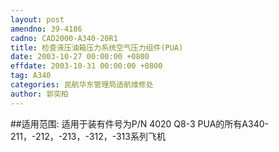 ```yaml
---
layout: post
amendno: 39-4186
cadno: CAD2000-A340-20R1
title: 检查液压油箱压力系统空气压力组件(PUA)
date: 2003-10-27 00:00:00 +0800
effdate: 2003-10-31 00:00:00 +0800
tag: A340
categories: 民航华东管理局适航维修处
author: 郭奕柏
---
```


##适用范围:
适用于装有件号为P/N 4020 Q8-3 PUA的所有A340-211，-212，-213，-312，-313系列飞机


